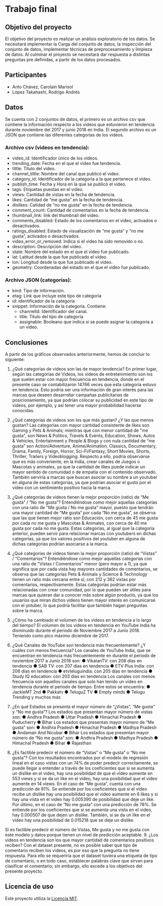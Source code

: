 # Trabajo final

## Objetivo del proyecto
El objetivo del proyecto es realizar un análisis exploratorio de los datos. Se necesitará implementar la Carga del conjunto de datos, la inspección del conjunto de datos, implementar técnicas de preprocesamiento y limpieza de datos. 
Al culminar el proyecto se necesitará dar respuesta a distintas preguntas pre definidas, a partir de los datos procesados. 

## Participantes
* Anto Chávez, Carolain Marisol
* López Takahashi, Rodrigo Andrés

## Datos
Se cuenta con 2 conjuntos de datos, el primero es un archivo csv que contiene la información respecto a los videos que estuvieron en tendencia durante noviembre del 2017 y junio 2018 en India. El segundo archivo es un JSON que contiene las diferentes categorías de los videos. 

### Archivo csv (videos en tendencia): 
* video_id: Identificador único de los videos.
* trending_date: Fecha en el que el video fue tendencia.
* tittle: Titulo del video.
* channel_tittle: Nombre del canal que publicó el video.
* category_id: Identificador de la categoría a la que pertenece el video.
* publish_time: Fecha y Hora en la que se publicó el video. 
* tags: Etiquetas puestas en el video.
* views: Cantidad de vistas en la fecha de tendencia.
* likes: Cantidad de “me gusta” en la fecha de tendencia.
* dislikes: Catidad de “no me gusta” en la fecha de tendencia.
* comment_count: Cantidad de comentarios en la fecha de tendencia.
* thumbnail_link: link del thumbnail del video.
* comments_disabled: Estado de los comentarios en el video, activados o desactivados.
* ratings_disabled: Estado de visualización de “me gusta” y “no me gusta”, activados o desactivados.
* video_error_or_removed: Indica si el video ha sido removido o no. 
* description: Descripción del video.
* state: Nombre del estado en el que el video fue publicado. 
* lat: Latitud desde la que fue publicado el video.
* lon: Longitud desde la que fue publicado el video.
* geometry: Coordenadas del estado en el que el video fue publicado. 

### Archivo JSON (categorías): 
* kind: Tipo de información.
* etag: Link que incluye este tipo de categoría
* id: identificador de la categoría
* snippet: Información de la categoría. Contiene:
  * channelId: Identificador del canal.
  * title: Titulo del tipo de categoría
  * assignable: Booleano que indica si se puede asignar la categoría a un video. 

## Conclusiones
A partir de los gráficos observados anteriormente, hemos de concluir lo siguiente:

1.	¿Qué categorías de videos son las de mayor tendencia?
En primer lugar, según las categorías de Videos, los videos de entretenimiento son los que suelen estar con mayor frecuencia en tendencia, donde en el presente caso se contabilizaron 14766 veces que esta categoría estuvo en tendencia. Esto podría ser una información de gran interés para las marcas que deseen desarrollar campañas publicitarias de posicionamiento, ya que podrían colocar su publicidad en este tipo de videos, por ejemplo, y así tener una mayor probabilidad hacerse conocidas.
 
2.	¿Qué categorías de videos son los que más gustan? ¿Y las que menos gustan?
Las categorías con mayor cantidad consistente de likes son Gaming y Pets & Animals; mientras que con menor cantidad de "me gusta", son News & Politics, Travels & Events, Education, Shows, Autos & Vehicles, Entertainment y People & Blogs y con nula cantidad de “me gusta” son Action/Adventure, Anime/Animation, Classics, Documentary, Drama, Family, Foreign, Horror, Sci-Fi/Fantasy, Short Movies, Shorts, Thriller, Trailers y Videoblogging. Respecto a ello, podría observarse que es más conveniente, en la India, crear canales de Juegos o Mascotas y animales, ya que la cantidad de likes puede indicar un mayor sentido de comunidad o de empatía con el contenido observado. También serviría a marcas que buscan asociar su nombre a un youtuber en alguna de estas categorías, ya que podrían asociar el gusto por el video con un sentimiento positivo hacia la marca.

3.	¿Qué categorías de videos tienen la mejor proporción (ratio) de “Me gusta” / “No me gusta”?
Entendiéndose como mejor aquellas categorías con una ratio de "Me gusta / No me gusta" mayor, puesto que tendrán una mayor cantidad de “Me gusta” por cada “No me gusta”, se observa que las que tienen mejor ratio son Educación, con cerca de 45 me gusta por cada no me gusta y Mascotas & Animales, con cerca de 40 me gusta por cada no me gusta. Estas categorías, al igual que la categoría anterior, pueden servir para relacionar marcas con youtubers en dichas categorías, ya que los valores positivos del youtuber en alguna de dichas categorías podrían asociarse a la marca.

4.	¿Qué categorías de videos tienen la mejor proporción (ratio) de “Vistas” / “Comentarios”?
Entendiéndose como mejor aquellas categorías con una ratio de "Vistas / Comentarios" menor (pero mayor a 1), ya que significa que por cada vista hay mayores cantidades de comentarios, se observa que las categorías Pets & Animals y Science & Technology tienen un ratio más cercana entre sí, con 212 y 362 vistas por comentarios, respectivamente. Estas categorías podrían estar más relacionadas con crear comunidad, por lo que pueden ser útiles para marcas que quieran dar a conocer más sobre algún producto, ya que los usuarios que miran dichos videos tienen mayor interés en comunicarse con el yotuber, lo que podría facilitar que también hagan preguntas sobre la marca.

5.	¿Cómo ha cambiado el volumen de los videos en tendencia a lo largo del tiempo?
El volumen de los videos en tendencia en YouTube India ha disminuido durante el periodo de Noviembre 2017 a Junio 2018. Teniendo como pico máximo diciembre de 2017.

6.	¿Qué Canales de YouTube son tendencia más frecuentemente? ¿Y cuáles con menos frecuencia?
Los canales de YouTube India, que se encuentran en tendencia más frecuentemente en durante el periodo de noviembre 2017 a Junio 2018 son:
●	VikatanTV:  con 208 días en tendencia
●	SAB TV: con 207 días en tendencia
●	ETV Plus India: con 206 días en tendencia
●	etvteluguindia: con 205 días en tendencia
●	Study IQ education: con 203 días en tendencia
Los canales con menos frecuencia son aquellos canales que solo han tenido un video en tendencia durante el periodo de tiempo. Entre estos se encuentra:
●	JackieMT 2nd
●	Pakkatv
●	TeluguZ TV
●	Empty minds
●	Telugu Trending y muchos más


7.	¿En qué Estados se presenta el mayor número de “¿Vistas”, “Me gusta” y “No me gusta”?
Los estados que presentan mayor número de vistas son:
●	Andhra Pradesh
●	Uttar Pradesh
●	Himachal Pradesh
●	Puducherry
●	Bihar
Los estados que presentan mayor número de “Me gusta” son:
●	Andhra Pradesh
●	Himachal Pradesh
●	Madhya Pradesh
●	Andaman And Nicobar
●	Bihar
Los estados que presentan mayor número de “No me gusta” son: 
●	Andhra Pradesh
●	Madhya Pradesh
●	Himachal Pradesh
●	Bihar
●	Rajasthan


8.	¿Es factible predecir el número de “Vistas” o “Me gusta” o “No me gusta”?
Con los resultados encontrados por el modelo de regresión lineal en el caso vistas con un 74% de poder predecir correctamente, se puede llegar a entender a través de los coeficientes que si se aumenta un dislike en el video, hay una posibilidad de que el video aumente en 553 views y si se da un like en el video, hay una posibilidad que el video aumente en 14 views. 
En el caso de “Me gusta”, cuenta con una predicción de 81%. Se entiende por los coeficientes que si el video recibe un dislike hay una posibilidad que el video aumente en 6 likes y si hay una vista en el video hay 0.005390 de posibilidad que deje un like.  
Por último, en el caso de “No me gusta” con una predicción de 78%. Se entiende por los coeficientes que si se aumenta una vista en el video, hay 0.000507 de que dejen un dislike. También, si se da un like en el video hay una posibilidad de 0.015218 que se deje un dislike. 

Si es factible predecir el número de Vistas, Me gusta y no me gusta con este modelo y datos porque tienen un nivel de predicción aceptable.
9.	¿Los videos en tendencia son los que mayor cantidad de comentarios positivos reciben?
Con el dataset presente, no es posible saber qué tipo de comentario reciben los videos, es por eso que la pregunta no tiene respuesta. Para ello se requeriría que el dataset tuviera una etiqueta de tipo de comentario, o en todo caso, establecer palabras clave que sirvan para clasificar el comentario; sin embargo, ello excede a los objetivos del presente proyecto.



## Licencia de uso
Este proyecto utiliza la [Licencia MIT](https://github.com/Adm-Info/EB-2022-1-CC50/blob/main/LICENSE).
